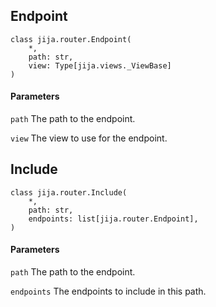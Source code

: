 ## Endpoint
    class jija.router.Endpoint(
        *,
        path: str,
        view: Type[jija.views._ViewBase]
    )

#### Parameters
`path`
    The path to the endpoint.

`view`
    The view to use for the endpoint.


## Include
    class jija.router.Include(
        *,
        path: str,
        endpoints: list[jija.router.Endpoint],
    )

#### Parameters
`path`
    The path to the endpoint.

`endpoints`
    The endpoints to include in this path.
